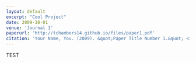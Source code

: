 ```yaml
---
layout: default
excerpt: "Cool Project" 
date: 2009-10-01
venue: 'Journal 1'
paperurl: 'http://tchambers14.github.io/files/paper1.pdf'
citation: 'Your Name, You. (2009). &quot;Paper Title Number 1.&quot; <i>Journal 1</i>. 1(1).'
---
```


TEST
